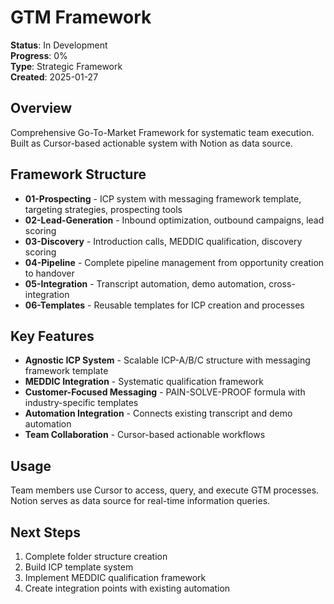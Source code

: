 # GTM Framework
**Status**: In Development  
**Progress**: 0%  
**Type**: Strategic Framework  
**Created**: 2025-01-27

## Overview
Comprehensive Go-To-Market Framework for systematic team execution. Built as Cursor-based actionable system with Notion as data source.

## Framework Structure
- **01-Prospecting** - ICP system with messaging framework template, targeting strategies, prospecting tools
- **02-Lead-Generation** - Inbound optimization, outbound campaigns, lead scoring
- **03-Discovery** - Introduction calls, MEDDIC qualification, discovery scoring
- **04-Pipeline** - Complete pipeline management from opportunity creation to handover
- **05-Integration** - Transcript automation, demo automation, cross-integration
- **06-Templates** - Reusable templates for ICP creation and processes

## Key Features
- **Agnostic ICP System** - Scalable ICP-A/B/C structure with messaging framework template
- **MEDDIC Integration** - Systematic qualification framework
- **Customer-Focused Messaging** - PAIN-SOLVE-PROOF formula with industry-specific templates
- **Automation Integration** - Connects existing transcript and demo automation
- **Team Collaboration** - Cursor-based actionable workflows

## Usage
Team members use Cursor to access, query, and execute GTM processes. Notion serves as data source for real-time information queries.

## Next Steps
1. Complete folder structure creation
2. Build ICP template system
3. Implement MEDDIC qualification framework
4. Create integration points with existing automation
